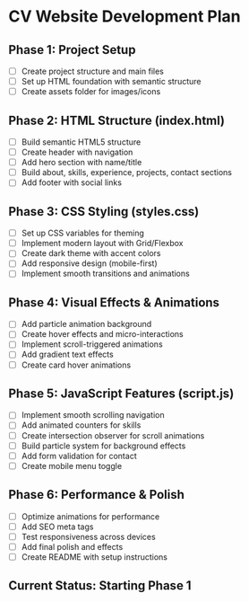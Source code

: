 # CV Website Development Plan

## Phase 1: Project Setup
- [ ] Create project structure and main files
- [ ] Set up HTML foundation with semantic structure
- [ ] Create assets folder for images/icons

## Phase 2: HTML Structure (index.html)
- [ ] Build semantic HTML5 structure
- [ ] Create header with navigation
- [ ] Add hero section with name/title
- [ ] Build about, skills, experience, projects, contact sections
- [ ] Add footer with social links

## Phase 3: CSS Styling (styles.css)
- [ ] Set up CSS variables for theming
- [ ] Implement modern layout with Grid/Flexbox
- [ ] Create dark theme with accent colors
- [ ] Add responsive design (mobile-first)
- [ ] Implement smooth transitions and animations

## Phase 4: Visual Effects & Animations
- [ ] Add particle animation background
- [ ] Create hover effects and micro-interactions
- [ ] Implement scroll-triggered animations
- [ ] Add gradient text effects
- [ ] Create card hover animations

## Phase 5: JavaScript Features (script.js)
- [ ] Implement smooth scrolling navigation
- [ ] Add animated counters for skills
- [ ] Create intersection observer for scroll animations
- [ ] Build particle system for background effects
- [ ] Add form validation for contact
- [ ] Create mobile menu toggle

## Phase 6: Performance & Polish
- [ ] Optimize animations for performance
- [ ] Add SEO meta tags
- [ ] Test responsiveness across devices
- [ ] Add final polish and effects
- [ ] Create README with setup instructions

## Current Status: Starting Phase 1

